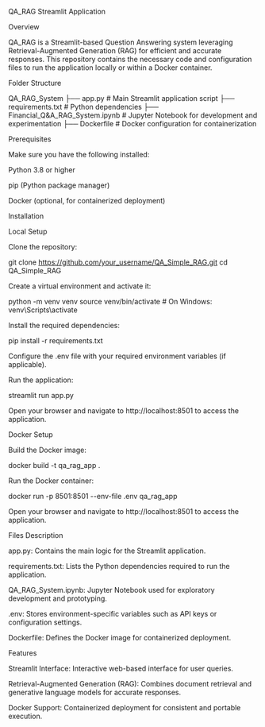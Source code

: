 QA_RAG Streamlit Application

Overview

QA_RAG is a Streamlit-based Question Answering system leveraging Retrieval-Augmented Generation (RAG) for efficient and accurate responses. This repository contains the necessary code and configuration files to run the application locally or within a Docker container.

Folder Structure

QA_RAG_System
├── app.py                             # Main Streamlit application script
├── requirements.txt                   # Python dependencies
├── Financial_Q&A_RAG_System.ipynb     # Jupyter Notebook for development and experimentation
├── Dockerfile                         # Docker configuration for containerization

Prerequisites

Make sure you have the following installed:

Python 3.8 or higher

pip (Python package manager)

Docker (optional, for containerized deployment)

Installation

Local Setup

Clone the repository:

git clone https://github.com/your_username/QA_Simple_RAG.git
cd QA_Simple_RAG

Create a virtual environment and activate it:

python -m venv venv
source venv/bin/activate   # On Windows: venv\Scripts\activate

Install the required dependencies:

pip install -r requirements.txt

Configure the .env file with your required environment variables (if applicable).

Run the application:

streamlit run app.py

Open your browser and navigate to http://localhost:8501 to access the application.

Docker Setup

Build the Docker image:

docker build -t qa_rag_app .

Run the Docker container:

docker run -p 8501:8501 --env-file .env qa_rag_app

Open your browser and navigate to http://localhost:8501 to access the application.

Files Description

app.py: Contains the main logic for the Streamlit application.

requirements.txt: Lists the Python dependencies required to run the application.

QA_RAG_System.ipynb: Jupyter Notebook used for exploratory development and prototyping.

.env: Stores environment-specific variables such as API keys or configuration settings.

Dockerfile: Defines the Docker image for containerized deployment.

Features

Streamlit Interface: Interactive web-based interface for user queries.

Retrieval-Augmented Generation (RAG): Combines document retrieval and generative language models for accurate responses.

Docker Support: Containerized deployment for consistent and portable execution.